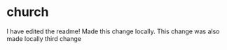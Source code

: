 church
======

I have edited the readme!
Made this change locally.
This change was also made locally
third change